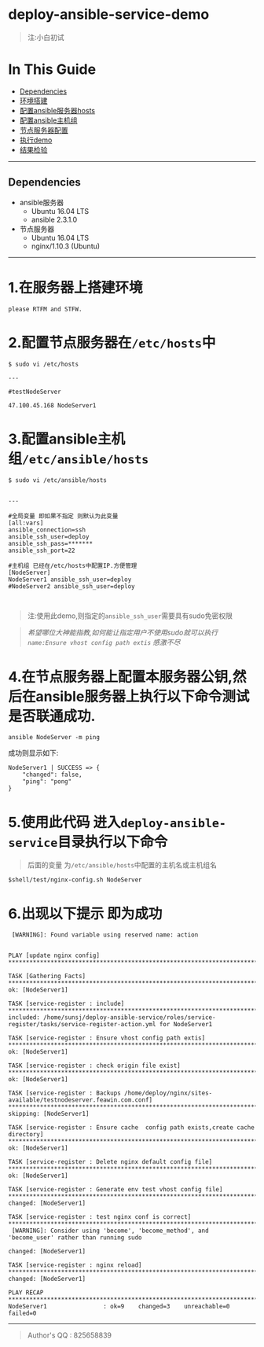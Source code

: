 # deploy-ansible-service-demo
>注:小白初试


In This Guide
===

* [Dependencies](#Dependencies)
* [环境搭建](#environment)
* [配置ansible服务器hosts](#ansible-server)
* [配置ansible主机组](#host-and-hosts)
* [节点服务器配置](#node-4)
* [执行demo](#action-demo)
* [结果检验](#check-result)

---

## Dependencies

* ansible服务器
    * Ubuntu 16.04 LTS
    * ansible 2.3.1.0
* 节点服务器
    * Ubuntu 16.04 LTS
    * nginx/1.10.3 (Ubuntu)

---

<span id="environment">1.在服务器上搭建环境</span>
=======================
```
please RTFM and STFW.

```

<span id="2ansible-server">2.配置节点服务器在`/etc/hosts`中</span>
================
```
$ sudo vi /etc/hosts

---

#testNodeServer

47.100.45.168 NodeServer1

```

<span id="host-and-hosts">3.配置ansible主机组`/etc/ansible/hosts`</span>
===============
```
$ sudo vi /etc/ansible/hosts


---

#全局变量 即如果不指定 则默认为此变量
[all:vars]
ansible_connection=ssh
ansible_ssh_user=deploy
ansible_ssh_pass=*******
ansible_ssh_port=22

#主机组 已经在/etc/hosts中配置IP.方便管理
[NodeServer]
NodeServer1 ansible_ssh_user=deploy
#NodeServer2 ansible_ssh_user=deploy



```
>注:使用此demo,则指定的`ansible_ssh_user`需要具有sudo免密权限

>*希望哪位大神能指教,如何能让指定用户不使用sudo就可以执行`name:Ensure vhost config path extis` 感激不尽*


<span id="node">4.在节点服务器上配置本服务器公钥,然后在ansible服务器上执行以下命令测试是否联通成功.</span>
======
```
ansible NodeServer -m ping

```

成功则显示如下:

```
NodeServer1 | SUCCESS => {
    "changed": false, 
    "ping": "pong"
}
```

<span id="action-demo">5.使用此代码 进入`deploy-ansible-service`目录执行以下命令</span>
===

>后面的变量 为`/etc/ansible/hosts`中配置的主机名或主机组名
```
$shell/test/nginx-config.sh NodeServer

```
<span id="check-result">6.出现以下提示 即为成功</span>
======

```
 [WARNING]: Found variable using reserved name: action


PLAY [update nginx config] **************************************************************************************************************************************************************************************

TASK [Gathering Facts] ******************************************************************************************************************************************************************************************
ok: [NodeServer1]

TASK [service-register : include] *******************************************************************************************************************************************************************************
included: /home/sunsj/deploy-ansible-service/roles/service-register/tasks/service-register-action.yml for NodeServer1

TASK [service-register : Ensure vhost config path extis] ********************************************************************************************************************************************************
ok: [NodeServer1]

TASK [service-register : check origin file exist] ***************************************************************************************************************************************************************
ok: [NodeServer1]

TASK [service-register : Backups /home/deploy/nginx/sites-available/testnodeserver.feawin.com.conf] *************************************************************************************************************
skipping: [NodeServer1]

TASK [service-register : Ensure cache  config path exists,create cache directory] *******************************************************************************************************************************
ok: [NodeServer1]

TASK [service-register : Delete nginx default config file] ******************************************************************************************************************************************************
ok: [NodeServer1]

TASK [service-register : Generate env test vhost config file] ***************************************************************************************************************************************************
changed: [NodeServer1]

TASK [service-register : test nginx conf is correct] ************************************************************************************************************************************************************
 [WARNING]: Consider using 'become', 'become_method', and 'become_user' rather than running sudo

changed: [NodeServer1]

TASK [service-register : nginx reload] **************************************************************************************************************************************************************************
changed: [NodeServer1]

PLAY RECAP ******************************************************************************************************************************************************************************************************
NodeServer1                : ok=9    changed=3    unreachable=0    failed=0 

```


------

>Author's QQ : 825658839
